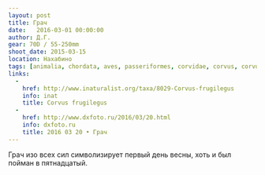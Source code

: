 ```yaml
---
layout: post
title: Грач
date:   2016-03-01 00:00:00
author: Д.Г.
gear: 70D / 55-250mm
shoot_date: 2015-03-15
location: Нахабино
tags: [animalia, chordata, aves, passeriformes, corvidae, corvus, corvus frugilegus]
links:
  -
    href: http://www.inaturalist.org/taxa/8029-Corvus-frugilegus
    info: inat
    title: Corvus frugilegus
  -
    href: http://www.dxfoto.ru/2016/03/20.html
    info: dxfoto.ru
    title: 2016 03 20 • Грач
---
```


Грач изо всех сил символизирует первый день весны, хоть и был пойман в пятнадцатый.
